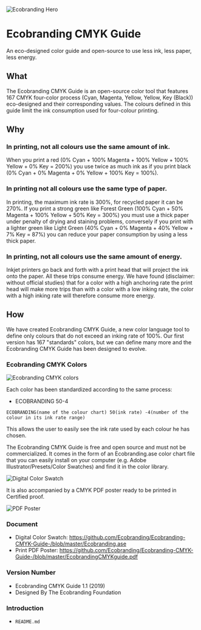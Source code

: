 ![Ecobranding Hero](https://github.com/Ecobranding/Ecobranding-CMYK-Guide-/blob/master/EcobrandingColorHeader.jpg)

# Ecobranding CMYK Guide

An eco-designed color guide and open-source to use less ink, less paper, less energy.

## What

The Ecobranding CMYK Guide is an open-source color tool that features 167 CMYK four-color process (Cyan, Magenta, Yellow, Yellow, Key (Black)) eco-designed and their corresponding values.
The colours defined in this guide limit the ink consumption used for four-colour printing.

## Why
### In printing, not all colours use the same amount of ink. 
When you print a red (0% Cyan + 100% Magenta + 100% Yellow + 100% Yellow + 0% Key = 200%) you use twice as much ink as if you print black (0% Cyan + 0% Magenta + 0% Yellow + 100% Key = 100%). 

### In printing not all colours use the same type of paper. 
In printing, the maximum ink rate is 300%, for recycled paper it can be 270%. If you print a strong green like Forest Green (100% Cyan + 50% Magenta + 100% Yellow + 50% Key = 300%) you must use a thick paper under penalty of drying and staining problems, conversely if you print with a lighter green like Light Green (40% Cyan + 0% Magenta + 40% Yellow + 7% Key = 87%) you can reduce your paper consumption by using a less thick paper.

### In printing, not all colours use the same amount of energy. 
Inkjet printers go back and forth with a print head that will project the ink onto the paper. All these trips consume energy. We have found (disclaimer: without official studies) that for a color with a high anchoring rate the print head will make more trips than with a color with a low inking rate, the color with a high inking rate will therefore consume more energy.

## How
We have created Ecobranding CMYK Guide, a new color language tool to define only colours that do not exceed an inking rate of 100%. Our first version has 167 "standards" colors, but we can define many more and the Ecobranding CMYK Guide has been designed to evolve. 

### Ecobranding CMYK Colors

![Ecobranding CMYK colors](https://github.com/Ecobranding/Ecobranding-CMYK-Guide-/blob/master/EcobrandingCMYKguide.jpg)

Each color has been standardized according to the same process: 

- ECOBRANDING 50-4

```ECOBRANDING
ECOBRANDING(name of the colour chart) 50(ink rate) -4(number of the colour in its ink rate range)
```

This allows the user to easily see the ink rate used by each colour he has chosen.

The Ecobranding CMYK Guide is free and open source and must not be commercialized.
It comes in the form of an Ecobranding.ase color chart file that you can easily install on your computer (e.g. Adobe Illustrator/Presets/Color Swatches) and find it in the color library.

![Digital Color Swatch](https://github.com/Ecobranding/Ecobranding-CMYK-Guide-/blob/master/EcobrandingColorSwatch.jpg)

It is also accompanied by a CMYK PDF poster ready to be printed in Certified proof.

![PDF Poster](https://github.com/Ecobranding/Ecobranding-CMYK-Guide-/blob/master/EcobrandingCMYKposter.jpg)


### Document

- Digital Color Swatch: https://github.com/Ecobranding/Ecobranding-CMYK-Guide-/blob/master/Ecobranding.ase
- Print PDF Poster: https://github.com/Ecobranding/Ecobranding-CMYK-Guide-/blob/master/EcobrandingCMYKguide.pdf

### Version Number

- Ecobranding CMYK Guide 1.1 (2019)
- Designed By The Ecobranding Foundation

### Introduction

- `README.md`
